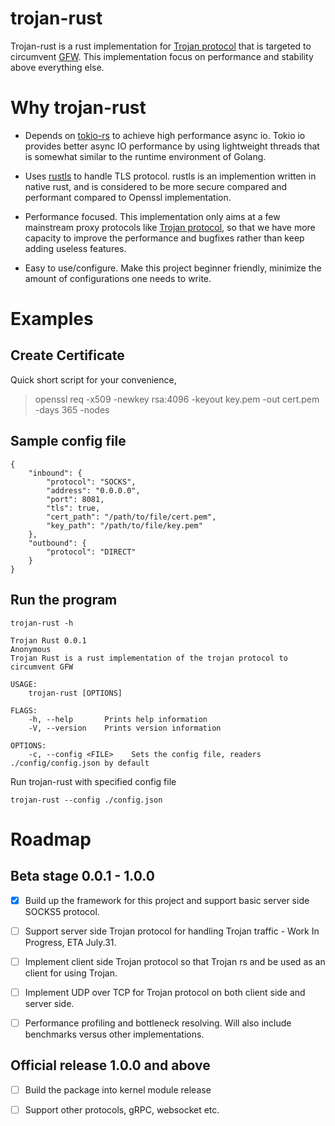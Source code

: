 # trojan-rust

Trojan-rust is a rust implementation for [Trojan protocol](https://trojan-gfw.github.io/trojan/protocol.html) that is targeted to circumvent [GFW](https://en.wikipedia.org/wiki/Great_Firewall). This implementation focus on performance and stability above everything else.

# Why trojan-rust

* Depends on [tokio-rs](https://github.com/tokio-rs/tokio) to achieve high performance async io. Tokio io provides better async IO performance by using lightweight threads that is somewhat similar to the runtime environment of Golang.

* Uses [rustls](https://github.com/ctz/rustls) to handle TLS protocol. rustls is an implemention written in native rust, and is considered to be more secure compared and performant compared to Openssl implementation.

* Performance focused. This implementation only aims at a few mainstream proxy protocols like [Trojan protocol](https://trojan-gfw.github.io/trojan/protocol.html), so that we have more capacity to improve the performance and bugfixes rather than keep adding useless features. 

* Easy to use/configure. Make this project beginner friendly, minimize the amount of configurations one needs to write.

# Examples



## Create Certificate
Quick short script for your convenience,
> openssl req -x509 -newkey rsa:4096 -keyout key.pem -out cert.pem -days 365 -nodes

## Sample config file
```
{
    "inbound": {
        "protocol": "SOCKS",
        "address": "0.0.0.0",
        "port": 8081,
        "tls": true,
        "cert_path": "/path/to/file/cert.pem",
        "key_path": "/path/to/file/key.pem"
    },
    "outbound": {
        "protocol": "DIRECT"
    }
}
```

## Run the program

```
trojan-rust -h

Trojan Rust 0.0.1
Anonymous
Trojan Rust is a rust implementation of the trojan protocol to circumvent GFW

USAGE:
    trojan-rust [OPTIONS]

FLAGS:
    -h, --help       Prints help information
    -V, --version    Prints version information

OPTIONS:
    -c, --config <FILE>    Sets the config file, readers ./config/config.json by default
```

Run trojan-rust with specified config file
```
trojan-rust --config ./config.json
```

# Roadmap

## Beta stage 0.0.1 - 1.0.0
- [x] Build up the framework for this project and support basic server side SOCKS5 protocol.

- [ ] Support server side Trojan protocol for handling Trojan traffic - Work In Progress, ETA July.31.

- [ ] Implement client side Trojan protocol so that Trojan rs and be used as an client for using Trojan.

- [ ] Implement UDP over TCP for Trojan protocol on both client side and server side.

- [ ] Performance profiling and bottleneck resolving. Will also include benchmarks versus other implementations.

## Official release 1.0.0 and above
- [ ] Build the package into kernel module release

- [ ] Support other protocols, gRPC, websocket etc.
